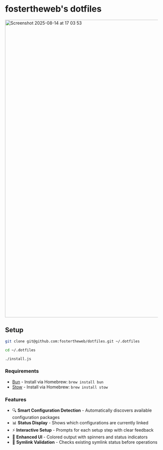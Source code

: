 # fostertheweb's dotfiles

<img width="1512" height="982" alt="Screenshot 2025-08-14 at 17 03 53" src="https://github.com/user-attachments/assets/8f9258ad-1efc-43a1-94d7-ccfda35bec2d" />

## Setup

```bash
git clone git@github.com:fostertheweb/dotfiles.git ~/.dotfiles
```

```bash
cd ~/.dotfiles
```

```bash
./install.js
```

### Requirements

- [Bun](https://bun.sh) - Install via Homebrew: `brew install bun`
- [Stow](https://www.gnu.org/software/stow/) - Install via Homebrew: `brew install stow`

### Features

- 🔍 **Smart Configuration Detection** - Automatically discovers available configuration packages
- 📊 **Status Display** - Shows which configurations are currently linked
- ⚡ **Interactive Setup** - Prompts for each setup step with clear feedback
- 🎨 **Enhanced UI** - Colored output with spinners and status indicators
- 🔗 **Symlink Validation** - Checks existing symlink status before operations

